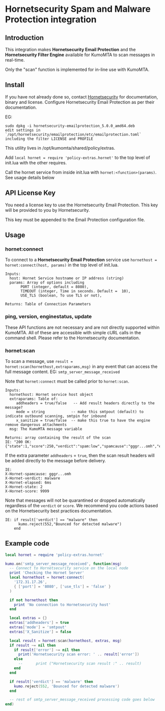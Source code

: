 # Hornetsecurity Spam and Malware Protection integration

## Introduction

This integration makes **Hornetsecurity Email Protection** and the **Hornetsecurity Filter Engine** available for KumoMTA to scan messages in real-time.

Only the "scan" function is implemented for in-line use with KumoMTA.

## Install
If you have not already done so, contact [Hornetsecurity](https://www.hornetsecure.com/) for documentation, binary and license.
Configure Hornetsecurity Email Protection as per their documentation.

EG:
```
sudo dpkg -i hornetsecurity-emailprotection_5.0.0_amd64.deb
edit settings in `/opt/hornetsecurity/emailprotection/etc/emailprotection.toml`
including the filter LICENSE and PROFILE

```

This utility lives in /opt/kumomta/shared/policy/extras.

Add `local hornet = require 'policy-extras.hornet'` to the top level of init.lua with the other requires.

Call the hornet service from inside init.lua with `hornet:<function>(params)`.  See usage details below

## API License Key
You need a license key to use the Hornetsecurity Email Protection. This key will be provided to you by Hornetsecurity.

This key must be appended to the Email Protection configuration file.


## Usage

### hornet:connect

To connect to a **Hornetsecurity Email Protection** service use `hornethost = hornet:connect(host, params)` in the top level of init.lua.
```
Inputs:
  host: Hornet Service hostname or IP address (string)
  params: Array of options including
       PORT (integer, default = 8080),
       TIMEOUT (integer, Time in seconds. Default =  10),
       USE_TLS (boolean, To use TLS or not),

Returns: Table of Connection Parameters
```

### ping, version, enginestatus, update

These API functions are not necessary and are not directly supported within KumoMTA.  All of these are accessible with simple cURL calls in the command shell.  Please refer to the Hornetsecurity documentation.


### hornet:scan

To scan a message, use `result = hornet:scan(hornethost,extraparams,msg)` in any event that can access the full message content. EG: `smtp_server_message_received`

Note that `hornet:connect` must be called prior to `hornet:scan`.
```
Inputs:
  hornethost: Hornet service host object
  extraparams: Table of:
     addheaders = true/false   -- Add result headers directly to the message?
     mode = string            -- make this smtpout (default) to indicate outbound scanning, smtpin for inbound
     x_sanitize = true/false  -- make this true to have the engine remove dangerous attachments
  msg: The KumoMTA message variable

Returns: array containing the result of the scan
IE: "200 OK: {"state":1,"score":250,"verdict":"spam:low","spamcause":"gggr...omh","elapsed":"14ms"}"
```

If the extra parameter `addheaders` = `true`, then the scan result headers will be added directly to the message before delivery.
```
IE:
X-Hornet-spamcause: gggr...omh
X-Hornet-verdict: malware
X-Hornet-elapsed: 6ms
X-Hornet-state: 2
X-Hornet-score: 9999

```


Note that messages will not be quarantined or dropped automatically regardless of the `verdict` or `score`.  We recommend you code actions based on the Hornetsecurity best practices documentation.

```
IE: if result['verdict'] == "malware" then
      kumo.reject(552,"Bounced for detected malware")
    end
```


## Example code

```lua
local hornet = require 'policy-extras.hornet'

kumo.on('smtp_server_message_received', function(msg)
  -- Connect to Hornetsecurity service on the local node
  print 'Checking the Hornet Server'
  local hornethost = hornet:connect(
    '172.31.17.26',
    { ['port'] = '8080', ['use_tls'] = 'false' }
  )

  if not hornethost then
    print 'No connection to Hornetsecurity host'
  end

  local extras = {}
  extras['addheaders'] = true
  extras['mode'] = 'smtpout'
  extras['X_Sanitize'] = false

  local result = hornet:scan(hornethost, extras, msg)
  if result ~= nil then
    if result['error'] ~= nil then
      print('Hornetsecurity scan error: ' .. result['error'])
    else
      --      print ("Hornetsecurity scan result :" .. result)
    end
  end

  if result['verdict'] == 'malware' then
    kumo.reject(552, 'Bounced for detected malware')
  end

  -- rest of smtp_server_message_received processing code goes below
end)
```
